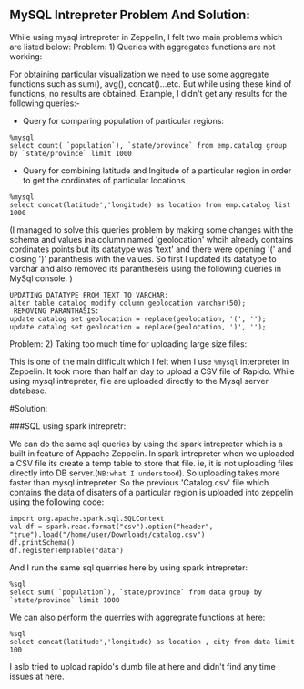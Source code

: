 ## MySQL Intrepreter Problem And Solution:
While using mysql intrepreter in Zeppelin, I felt two main problems which are listed below:
Problem: 1) Queries with aggregates functions are not working:

For obtaining particular visualization we need to use some aggregate functions such as sum(), avg(), concat()...etc. But while using these kind of functions, no results are obtained.
Example, I didn't get any results for the following queries:-
* Query for comparing population of particular regions:
```
%mysql
select count( `population`), `state/province` from emp.catalog group by `state/province` limit 1000
```
* Query for combining latitude and lngitude of a particular region in order to get the cordinates of particular locations

```
%mysql
select concat(latitude','longitude) as location from emp.catalog list 1000
```
(I managed to solve this queries problem by making some changes with the schema and values ina column named 'geolocation' whcih already contains cordinates points but its datatype was 'text' and there were opening '(' and closing ')' paranthesis with the values. So first I updated its datatype to varchar and also removed its parantheseis using the following queries in MySql console. )
```
UPDATING DATATYPE FROM TEXT TO VARCHAR:
alter table catalog modify column geolocation varchar(50);
 REMOVING PARANTHASIS:
update catalog set geolocation = replace(geolocation, '(', '');
update catalog set geolocation = replace(geolocation, ')', '');
```

Problem: 2) Taking too much time for uploading large size files:

This is one of the main difficult which I felt when I use `%mysql` interpreter in Zeppelin. It took more than half an day to upload a CSV file of Rapido. While using mysql intrepreter, file are uploaded directly to the Mysql server database.

#Solution:

###SQL using spark intrepretr:

We can do the same sql queries by using the spark intrepreter which is a built in feature of Appache Zeppelin.
In spark intrepreter when we uploaded a CSV file its create a temp table to store that file. ie, it is not uploading files directly into DB server.(`NB:what I understood`). So uploading takes more faster than mysql intrepreter. So the previous 'Catalog.csv' file which contains the data of disaters of a particular region is uploaded into zeppelin using the following code:
```
import org.apache.spark.sql.SQLContext
val df = spark.read.format("csv").option("header", "true").load("/home/user/Downloads/catalog.csv")
df.printSchema()
df.registerTempTable("data")
```
And I run the same sql querries here by using spark intrepreter:
```
%sql
select sum( `population`), `state/province` from data group by `state/province` limit 1000
```
We can also perform the querries with aggregrate functions at here:
```
%sql
select concat(latitude','longitude) as location , city from data limit 100
```

 I aslo tried to upload rapido's dumb file at here and didn't find any time issues at here.